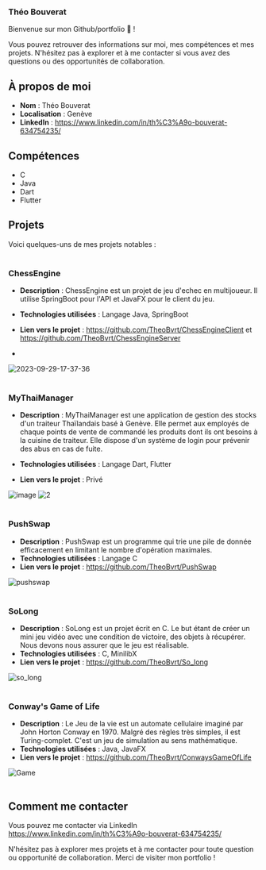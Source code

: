 ### Théo Bouverat

Bienvenue sur mon Github/portfolio 👋 ! 

Vous pouvez retrouver des informations sur moi, mes compétences et mes projets.
N'hésitez pas à explorer et à me contacter si vous avez des questions ou des opportunités de collaboration.

## À propos de moi

- **Nom** : Théo Bouverat
- **Localisation** : Genève
- **LinkedIn** : https://www.linkedin.com/in/th%C3%A9o-bouverat-634754235/

## Compétences

- C
- Java
- Dart
- Flutter

## Projets

Voici quelques-uns de mes projets notables :<br /><br />

### ChessEngine

- **Description** : ChessEngine est un projet de jeu d'echec en multijoueur. Il utilise SpringBoot pour l'API et JavaFX pour le client du jeu. 
  
- **Technologies utilisées** : Langage Java, SpringBoot
- **Lien vers le projet** : https://github.com/TheoBvrt/ChessEngineClient et https://github.com/TheoBvrt/ChessEngineServer
- 
![2023-09-29-17-37-36](https://github.com/TheoBvrt/TheoBvrt/assets/82822333/0f0226e8-3175-4fdb-b131-772b47110fb9) <br /><br />

### MyThaiManager

- **Description** : MyThaiManager est une application de gestion des stocks d'un traiteur Thaïlandais basé à Genève. Elle permet aux employés de chaque points de vente de commandé les produits dont ils ont besoins à la cuisine de traiteur.
  Elle dispose d'un système de login pour prévenir des abus en cas de fuite.
  
- **Technologies utilisées** : Langage Dart, Flutter
- **Lien vers le projet** : Privé

![image](https://github.com/TheoBvrt/TheoBvrt/assets/82822333/28ea9c9d-17a2-4abc-9be0-4bfd129badaa) ![2](https://github.com/TheoBvrt/TheoBvrt/assets/82822333/1a100e94-f0ab-4caf-b245-b747126e1d7e) <br /><br />

### PushSwap

- **Description** : PushSwap est un programme qui trie une pile de donnée efficacement en limitant le nombre d'opération maximales.
- **Technologies utilisées** : Langage C
- **Lien vers le projet** : https://github.com/TheoBvrt/PushSwap

![pushswap](https://github.com/TheoBvrt/TheoBvrt/assets/82822333/16f68f50-2e27-4125-a59a-ac76cd3123b5)<br /><br />


### SoLong

- **Description** : SoLong est un projet écrit en C. Le but étant de créer un mini jeu vidéo avec une condition de victoire, des objets à récupérer. Nous devons nous assurer que le jeu est réalisable.
- **Technologies utilisées** : C, MinilibX
- **Lien vers le projet** : https://github.com/TheoBvrt/So_long

![so_long](https://github.com/TheoBvrt/TheoBvrt/assets/82822333/2d5d5f5a-e6f4-4218-8430-64884d2ba601)<br /><br />

### Conway's Game of Life

- **Description** : Le Jeu de la vie est un automate cellulaire imaginé par John Horton Conway en 1970. Malgré des règles très simples, il est Turing-complet. C'est un jeu de simulation au sens mathématique.
- **Technologies utilisées** : Java, JavaFX
- **Lien vers le projet** : https://github.com/TheoBvrt/ConwaysGameOfLife

![Game](https://github.com/TheoBvrt/TheoBvrt/assets/82822333/70f550e9-4000-4e23-a75c-6ff809b7fe29)<br /><br />



## Comment me contacter

Vous pouvez me contacter via LinkedIn https://www.linkedin.com/in/th%C3%A9o-bouverat-634754235/

N'hésitez pas à explorer mes projets et à me contacter pour toute question ou opportunité de collaboration. Merci de visiter mon portfolio !
